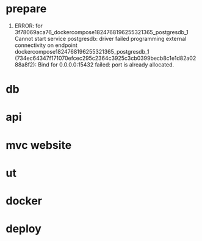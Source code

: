 # prepare
1. ERROR: for 3f78069aca76_dockercompose1824768196255321365_postgresdb_1  Cannot start service postgresdb: driver failed programming external connectivity on endpoint dockercompose1824768196255321365_postgresdb_1 (734ec64347f171070efcec295c2364c3925c3cb0399becb8c1e1d82a0288a8f2): Bind for 0.0.0.0:15432 failed: port is already allocated.
# db
# api
# mvc website
# ut
# docker
# deploy